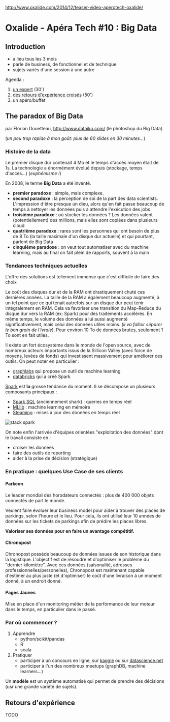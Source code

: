 http://www.oxalide.com/2014/12/teaser-video-aperotech-oxalide/

# Oxalide - Apéra Tech #10 : Big Data

## Introduction
* a lieu tous les 3 mois
* parle de business, de fonctionnel et de technique
* sujets variés d'une session à une autre

Agenda :

1. [un expert](#user-content-the-paradox-of-big-data) (30')
2. [des retours d'expérience croisés](#user-content-retours-dexpérience) (50')
3. un apéro/buffet

## The paradox of Big Data
par Florian Douetteau, http://www.dataiku.com/ (le photoshop du Big Data)

(*un peu trop rapide à mon goût: plus de 60 slides en 30 minutes...*)

### Histoire de la data
Le premier disque dur contenait 4 Mo et le temps d'accès moyen était de 1s. La technologie a énormément évolué depuis (stockage, temps d'accès...) (*euphémisme !*)

En 2008, le terme **Big Data** a été inventé.

* **premier paradoxe** : simple, mais complexe. 
* **second paradoxe** : la perception de soi de la part des data scientists. L'impression d'être presque un dieu, alors qu'en fait passe beaucoup de temps à nettoyer les données puis à attendre l'exécution des jobs
* **troisième paradoxe** : où stocker les données ? Les données valent (potentiellement) des millions, mais elles sont copiées dans plusieurs cloud
* **quatrième paradoxe** : rares sont les personnes qui ont besoin de plus de 8 To (la taille maximale d'un disque dur actuelle) et qui pourtant, parlent de Big Data
* **cinquième paradoxe** : on veut tout automatiser avec du machine learning, mais au final on fait plein de rapports, souvent à la main

### Tendances techniques actuelles
L'offre des solutions est tellement immense que c'est difficile de faire des choix

Le coût des disques dur et de la RAM ont drastiquement chuté ces dernières années. La taille de la RAM a également beaucoup augmenté, à un tel point que ce qui tenait autrefois sur un disque dur peut tenir intégralement en RAM. Cela va favoriser une transition du Map-Reduce du disque dur vers la RAM (ex: Spark) pour des traitements accélérés. En même temps, le volume des données a lui aussi augmenté significativement, mais celui des données utiles moins. (*il va falloir séparer le bon grain de l'ivraie*). Pour environ 10 To de données brutes, seulement 1 To sont en fait utiles.

Il existe un fort écosystème dans le monde de l'open source, avec de nombreux acteurs importants issus de la Sillicon Valley (avec force de moyens, levées de fonds) qui investissent massivement pour améliorer ces outils. On peut noter en particulier :

* [graphlabs](http://graphlab.com) qui propose un outil de machine learning
* [databricks](https://databricks.com/) qui a créé Spark

[Spark](https://spark.apache.org/) est **la** grosse tendance du moment. Il se décompose un plusieurs composants principaux :

* [Spark SQL](https://spark.apache.org/sql/)  (anciennement shark) : queries en temps réel
* [MLlib](https://spark.apache.org/mllib/) : machine learning en mémoire
* [Steaming](https://spark.apache.org/streaming/) : mises à jour des données en temps réel

![stack spark](https://spark.apache.org/images/spark-stack.png "stack spark")

On note enfin l'arrivée d'équipes orientées "exploitation des données" dont le travail consiste en :

* croiser les données
* faire des outils de reporting
* aider à la prise de décision (stratégique)

### En pratique : quelques Use Case de ses clients
#### Parkeon

Le leader mondial des horodateurs connectés : plus de 400 000 objets connectés de part le monde.

Veulent faire évoluer leur business model pour aider à trouver des places de parkings, selon l'heure et le lieu. Pour cela, ils ont utilisé leur 10 années de données sur les tickets de parkings afin de prédire les places libres.

**Valoriser ses données pour en faire un avantage compétitif.**

#### Chronopost
Chronopost posséde beaucoup de données issues de son historique dans la logistique. L'objectif est de résoudre et d'optimiser le problème du "dernier kilomètre". Avec ces données (saisonalité, adresses professionnelles/personelles), Chronopost est maintenant capable d'estimer au plus juste (et d'optimiser) le coût d'une livraison à un moment donné, à un endroit donné.

#### Pages Jaunes
Mise en place d'un monitoring métier de la performance de leur moteur dans le temps, en particulier dans le passé.

### Par où commencer ?
1. Apprendre
    * python/scikit/pandas
    * R
    * scala
2. Pratiquer
    * participer à un concours en ligne, sur [kaggle](http://www.kaggle.com/) ou sur [datascience.net](https://datascience.net/fr/home/)
    * participer à l'un des nombreux meetups (graphDB, machine learners...)

Un **modèle** est un système automatisé qui permet de prendre des décisions (usr une grande variété de sujets).


## Retours d'expérience
TODO
